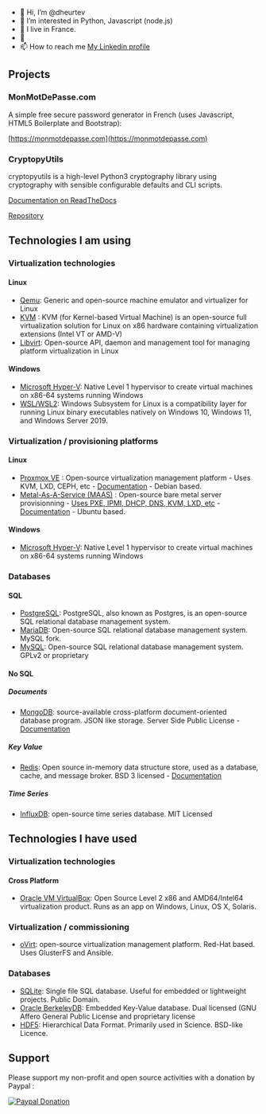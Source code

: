 - 👋 Hi, I’m @dheurtev
- 👀 I’m interested in Python, Javascript (node.js) 
- 🌱 I live in France.
- 💞️ 
- 📫 How to reach me [My Linkedin profile](https://www.linkedin.com/in/david-heurtevent/)

## Projects ##

### MonMotDePasse.com ###
A simple free secure password generator in French (uses Javascript, HTML5 Boilerplate and Bootstrap): 

[https://monmotdepasse.com](https://monmotdepasse.com)

### CryptopyUtils ###
cryptopyutils is a high-level Python3 cryptography library using cryptography with sensible configurable defaults and CLI scripts.

[Documentation on ReadTheDocs](https://cryptopyutils.readthedocs.io/en/latest/)

[Repository](https://github.com/dheurtev/cryptopyutils)


## Technologies I am using ##

### Virtualization technologies ###

#### Linux ####
- [Qemu](https://www.qemu.org/): Generic and open-source machine emulator and virtualizer for Linux
- [KVM](https://www.linux-kvm.org/page/Main_Page) : KVM (for Kernel-based Virtual Machine) is an open-source full virtualization solution for Linux on x86 hardware containing virtualization extensions (Intel VT or AMD-V)
- [Libvirt](https://libvirt.org/): Open-source API, daemon and management tool for managing platform virtualization in Linux

#### Windows ####
- [Microsoft Hyper-V](https://docs.microsoft.com/en-us/virtualization/hyper-v-on-windows/quick-start/enable-hyper-v): Native Level 1 hypervisor to create virtual machines on x86-64 systems running Windows
- [WSL/WSL2](https://docs.microsoft.com/en-us/windows/wsl/compare-versions): Windows Subsystem for Linux is a compatibility layer for running Linux binary executables natively on Windows 10, Windows 11, and Windows Server 2019.

### Virtualization / provisioning platforms ### 
#### Linux ####
- [Proxmox VE](https://www.proxmox.com/en/proxmox-ve) : Open-source virtualization management platform - Uses KVM, LXD, CEPH, etc - [Documentation](https://pve.proxmox.com/pve-docs/) - Debian based.
- [Metal-As-A-Service (MAAS)](https://maas.io/) : Open-source bare metal server provisionning - [Uses PXE, IPMI, DHCP, DNS, KVM, LXD, etc](https://maas.io/how-it-works) - [Documentation](https://maas.io/docs) - Ubuntu based.
#### Windows ####
- [Microsoft Hyper-V](https://docs.microsoft.com/en-us/virtualization/hyper-v-on-windows/quick-start/enable-hyper-v): Native Level 1 hypervisor to create virtual machines on x86-64 systems running Windows

### Databases ###
#### SQL ####
- [PostgreSQL](https://www.postgresql.org/): PostgreSQL, also known as Postgres, is an open-source SQL relational database management system.
- [MariaDB](https://mariadb.org/): Open-source SQL relational database management system. MySQL fork.
- [MySQL](https://www.mysql.com/): Open-source SQL relational database management system. GPLv2 or proprietary

#### No SQL ####

##### Documents #####
- [MongoDB](https://www.mongodb.com/): source-available cross-platform document-oriented database program. JSON like storage. Server Side Public License - [Documentation](https://www.mongodb.com/docs/)

##### Key Value #####
- [Redis](https://redis.io/): Open source in-memory data structure store, used as a database, cache, and message broker. BSD 3 licensed - [Documentation](https://redis.io/docs/)

##### Time Series #####
- [InfluxDB](https://www.influxdata.com/): open-source time series database. MIT Licensed

## Technologies I have used ##

### Virtualization technologies ###
#### Cross Platform ####
- [Oracle VM VirtualBox](https://www.virtualbox.org/): Open Source Level 2 x86 and AMD64/Intel64 virtualization product. Runs as an app on Windows, Linux, OS X, Solaris.

### Virtualization / commissioning ## 
- [oVirt](https://www.ovirt.org/): open-source virtualization management platform. Red-Hat based. Uses GlusterFS and Ansible. 

### Databases ####
- [SQLite](https://www.sqlite.org/index.html): Single file SQL database. Useful for embedded or lightweight projects. Public Domain.
- [Oracle BerkeleyDB](https://www.oracle.com/fr/database/technologies/related/berkeleydb.html): Embedded Key-Value database. Dual licensed (GNU Affero General Public License and proprietary license
- [HDF5](https://www.hdfgroup.org/solutions/hdf5/): Hierarchical Data Format. Primarily used in Science. BSD-like Licence.

## Support ##

Please support my non-profit and open source activities with a donation by Paypal :

[![Paypal Donation](https://www.paypalobjects.com/en_US/FR/i/btn/btn_donateCC_LG.gif)](https://www.paypal.com/donate?hosted_button_id=MU8N9KU6VLBME)

